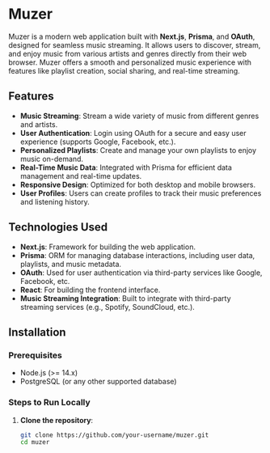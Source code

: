 # Muzer

Muzer is a modern web application built with **Next.js**, **Prisma**, and **OAuth**, designed for seamless music streaming. It allows users to discover, stream, and enjoy music from various artists and genres directly from their web browser. Muzer offers a smooth and personalized music experience with features like playlist creation, social sharing, and real-time streaming.

## Features

- **Music Streaming**: Stream a wide variety of music from different genres and artists.
- **User Authentication**: Login using OAuth for a secure and easy user experience (supports Google, Facebook, etc.).
- **Personalized Playlists**: Create and manage your own playlists to enjoy music on-demand.
- **Real-Time Music Data**: Integrated with Prisma for efficient data management and real-time updates.
- **Responsive Design**: Optimized for both desktop and mobile browsers.
- **User Profiles**: Users can create profiles to track their music preferences and listening history.

## Technologies Used

- **Next.js**: Framework for building the web application.
- **Prisma**: ORM for managing database interactions, including user data, playlists, and music metadata.
- **OAuth**: Used for user authentication via third-party services like Google, Facebook, etc.
- **React**: For building the frontend interface.
- **Music Streaming Integration**: Built to integrate with third-party streaming services (e.g., Spotify, SoundCloud, etc.).

## Installation

### Prerequisites

- Node.js (>= 14.x)
- PostgreSQL (or any other supported database)

### Steps to Run Locally

1. **Clone the repository**:

   ```bash
   git clone https://github.com/your-username/muzer.git
   cd muzer
